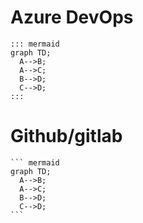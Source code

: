 # Azure DevOps
~~~
::: mermaid
graph TD;
  A-->B;
  A-->C;
  B-->D;
  C-->D;
:::
~~~

# Github/gitlab
~~~
``` mermaid
graph TD;
  A-->B;
  A-->C;
  B-->D;
  C-->D;
```
~~~

